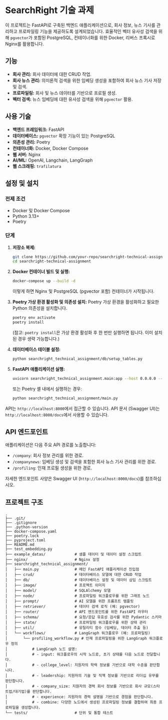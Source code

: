 # SearchRight 기술 과제

이 프로젝트는 FastAPI로 구축된 백엔드 애플리케이션으로, 회사 정보, 뉴스 기사를 관리하고 프로파일링 기능을 제공하도록 설계되었습니다. 효율적인 벡터 유사성 검색을 위해 `pgvector`가 포함된 PostgreSQL, 컨테이너화를 위한 Docker, 리버스 프록시로 Nginx를 활용합니다.

## 기능

*   **회사 관리:** 회사 데이터에 대한 CRUD 작업.
*   **회사 뉴스 관리:** 의미론적 검색을 위한 임베딩 생성을 포함하여 회사 뉴스 기사 저장 및 검색.
*   **프로파일링:** 회사 및 뉴스 데이터를 기반으로 프로필 생성.
*   **벡터 검색:** 뉴스 임베딩에 대한 유사성 검색을 위해 `pgvector` 활용.

## 사용 기술

*   **백엔드 프레임워크:** FastAPI
*   **데이터베이스:** `pgvector` 확장 기능이 있는 PostgreSQL
*   **의존성 관리:** Poetry
*   **컨테이너화:** Docker, Docker Compose
*   **웹 서버:** Nginx
*   **AI/ML:** OpenAI, Langchain, LangGraph
*   **웹 스크래핑:** `trafilatura`

## 설정 및 설치

### 전제 조건

*   Docker 및 Docker Compose
*   Python 3.13+
*   Poetry

### 단계

1.  **저장소 복제:**
    ```bash
    git clone https://github.com/your-repo/searchright-technical-assignment.git
    cd searchright-technical-assignment
    ```

2.  **Docker 컨테이너 빌드 및 실행:**
    ```bash
    docker-compose up --build -d
    ```
    이렇게 하면 Nginx 및 PostgreSQL (pgvector 포함) 컨테이너가 시작됩니다.

3.  **Poetry 가상 환경 활성화 및 의존성 설치:**
    Poetry 가상 환경을 활성화하고 필요한 Python 의존성을 설치합니다.
    ```bash
    poetry env activate
    poetry install
    ```
    (참고: `poetry install`은 가상 환경 활성화 후 한 번만 실행하면 됩니다. 이미 설치된 경우 생략 가능합니다.)

5.  **데이터베이스 테이블 설정:**
    ```bash
    python searchright_technical_assignment/db/setup_tables.py
    ```

6.  **FastAPI 애플리케이션 실행:**
    ```bash
    uvicorn searchright_technical_assignment.main:app --host 0.0.0.0 --port 8000 --reload
    ```
    또는 Poetry 셸 내에서 실행하는 경우:
    ```bash
    python searchright_technical_assignment/main.py
    ```

API는 `http://localhost:8000`에서 접근할 수 있습니다.
API 문서 (Swagger UI)는 `http://localhost:8000/docs`에서 사용할 수 있습니다.

## API 엔드포인트

애플리케이션은 다음 주요 API 경로를 노출합니다:

*   `/company`: 회사 정보 관리를 위한 경로.
*   `/companynews`: 임베딩 생성 및 검색을 포함한 회사 뉴스 기사 관리를 위한 경로.
*   `/profiling`: 인재 프로필 생성을 위한 경로.

자세한 엔드포인트 사양은 Swagger UI (`http://localhost:8000/docs`)를 참조하십시오.

## 프로젝트 구조

```
.
├── .git/
├── .gitignore
├── .python-version
├── docker-compose.yaml
├── poetry.lock
├── pyproject.toml
├── README.md
├── test_embedding.py
├── example_datas/             # 샘플 데이터 및 데이터 설정 스크립트
├── nginx/                     # Nginx 설정
├── searchright_technical_assignment/
│   ├── main.py                # 메인 FastAPI 애플리케이션 진입점
│   ├── crud/                  # 데이터베이스 모델에 대한 CRUD 작업
│   ├── db/                    # 데이터베이스 설정 및 데이터 삽입 스크립트
│   ├── image/                 # 프로젝트 이미지
│   ├── model/                 # SQLAlchemy 모델
│   ├── node/                  # 프로파일링 워크플로우를 위한 그래프 노드
│   ├── prompt/                # AI 모델을 위한 프롬프트 템플릿
│   ├── retriever/             # 데이터 검색 로직 (예: pgvector)
│   ├── router/                # API 엔드포인트를 위한 FastAPI 라우터
│   ├── schema/                # 요청/응답 유효성 검사를 위한 Pydantic 스키마
│   ├── state/                 # 프로파일링 워크플로우를 위한 상태 관리
│   ├── util/                  # 유틸리티 함수 (임베딩, 데이터 추출 등)
│   └── workflows/             # LangGraph 워크플로우 (예: 프로파일링)
│       └── profiling_workflow.py # 인재 프로파일링을 위한 LangGraph 워크플로우 정의
│           # LangGraph 노드 설명:
│           # - input: 워크플로우의 시작 노드로, 초기 상태를 다음 노드로 전달합니다.
│           # - college_level: 지원자의 학력 정보를 기반으로 대학 수준을 판단합니다.
│           # - leadership: 지원자의 기술 및 직책 정보를 기반으로 리더십 유무를 판단합니다.
│           # - company_size: 지원자의 경력 회사 정보를 기반으로 회사 규모(스타트업/대기업)를 판단합니다.
│           # - experience: 지원자의 경력 설명을 기반으로 경험을 판단합니다.
│           # - combine: 다양한 노드에서 생성된 프로파일링 정보를 결합하여 최종 프로파일을 생성합니다.
└── tests/                     # 단위 및 통합 테스트
```